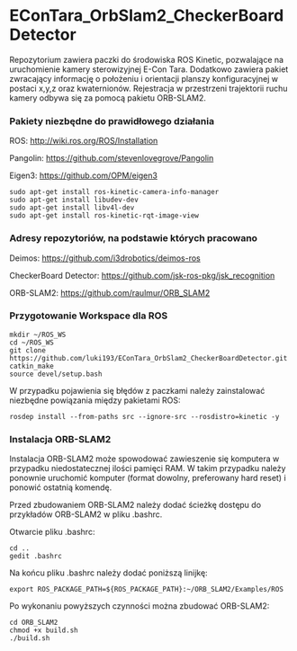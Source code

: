 # EConTara_OrbSlam2_CheckerBoardDetector
  Repozytorium zawiera paczki do środowiska ROS Kinetic, pozwalające na uruchomienie kamery sterowizyjnej E-Con Tara. Dodatkowo zawiera pakiet zwracający informację o położeniu i orientacji planszy konfiguracyjnej w postaci x,y,z oraz kwaternionów. Rejestracja w przestrzeni trajektorii ruchu kamery odbywa się za pomocą pakietu ORB-SLAM2.
  
  
### Pakiety niezbędne do prawidłowego działania
  ROS:
  http://wiki.ros.org/ROS/Installation

  
  Pangolin:
  https://github.com/stevenlovegrove/Pangolin
  
  Eigen3:
  https://github.com/OPM/eigen3
  

  ```
  sudo apt-get install ros-kinetic-camera-info-manager
  sudo apt-get install libudev-dev
  sudo apt-get install libv4l-dev
  sudo apt-get install ros-kinetic-rqt-image-view
  ```


### Adresy repozytoriów, na podstawie których pracowano
  Deimos:
  https://github.com/i3drobotics/deimos-ros
  
  CheckerBoard Detector:
  https://github.com/jsk-ros-pkg/jsk_recognition
  
  ORB-SLAM2:
  https://github.com/raulmur/ORB_SLAM2
  
  
### Przygotowanie Workspace dla ROS
  ```
  mkdir ~/ROS_WS
  cd ~/ROS_WS
  git clone https://github.com/luki193/EConTara_OrbSlam2_CheckerBoardDetector.git
  catkin_make
  source devel/setup.bash
  ```
  
  W przypadku pojawienia się błędów z paczkami należy zainstalować niezbędne powiązania między pakietami ROS:
```
rosdep install --from-paths src --ignore-src --rosdistro=kinetic -y
```
  
  
### Instalacja ORB-SLAM2
  Instalacja ORB-SLAM2 może spowodować zawieszenie się komputera w przypadku niedostatecznej ilości pamięci RAM. W takim przypadku należy ponownie uruchomić komputer (format dowolny, preferowany hard reset) i ponowić ostatnią komendę.
  
  
  Przed zbudowaniem ORB-SLAM2 należy dodać ścieżkę dostępu do przykładów ORB-SLAM2 w pliku .bashrc.
  
  Otwarcie pliku .bashrc:
```
cd ..
gedit .bashrc
```
  Na końcu pliku .bashrc należy dodać poniższą linijkę:
```
export ROS_PACKAGE_PATH=${ROS_PACKAGE_PATH}:~/ORB_SLAM2/Examples/ROS
```

  Po wykonaniu powyższych czynności można zbudować ORB-SLAM2:
```
cd ORB_SLAM2
chmod +x build.sh
./build.sh
```

